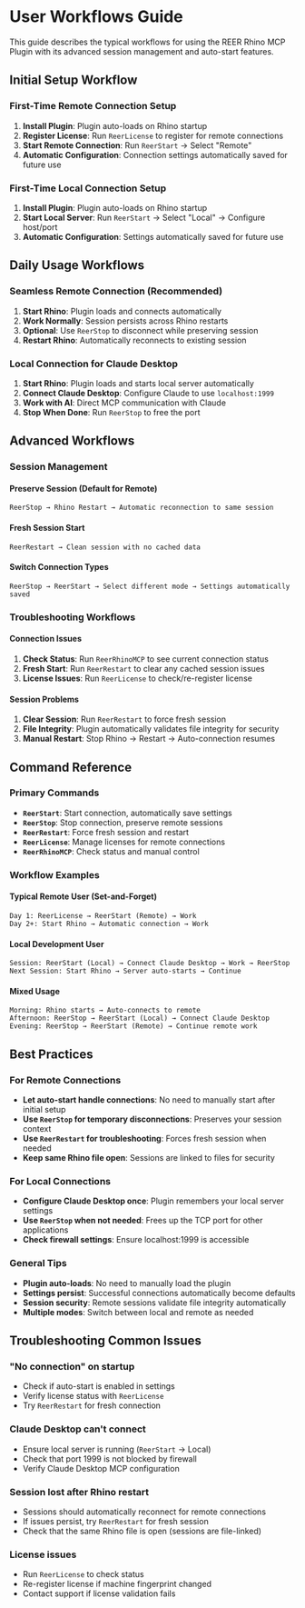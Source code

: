 # User Workflows Guide

This guide describes the typical workflows for using the REER Rhino MCP Plugin with its advanced session management and auto-start features.

## Initial Setup Workflow

### First-Time Remote Connection Setup
1. **Install Plugin**: Plugin auto-loads on Rhino startup
2. **Register License**: Run `ReerLicense` to register for remote connections
3. **Start Remote Connection**: Run `ReerStart` → Select "Remote"
4. **Automatic Configuration**: Connection settings automatically saved for future use

### First-Time Local Connection Setup
1. **Install Plugin**: Plugin auto-loads on Rhino startup
2. **Start Local Server**: Run `ReerStart` → Select "Local" → Configure host/port
3. **Automatic Configuration**: Settings automatically saved for future use

## Daily Usage Workflows

### Seamless Remote Connection (Recommended)
1. **Start Rhino**: Plugin loads and connects automatically
2. **Work Normally**: Session persists across Rhino restarts
3. **Optional**: Use `ReerStop` to disconnect while preserving session
4. **Restart Rhino**: Automatically reconnects to existing session

### Local Connection for Claude Desktop
1. **Start Rhino**: Plugin loads and starts local server automatically
2. **Connect Claude Desktop**: Configure Claude to use `localhost:1999`
3. **Work with AI**: Direct MCP communication with Claude
4. **Stop When Done**: Run `ReerStop` to free the port

## Advanced Workflows

### Session Management

#### Preserve Session (Default for Remote)
```
ReerStop → Rhino Restart → Automatic reconnection to same session
```

#### Fresh Session Start
```
ReerRestart → Clean session with no cached data
```

#### Switch Connection Types
```
ReerStop → ReerStart → Select different mode → Settings automatically saved
```

### Troubleshooting Workflows

#### Connection Issues
1. **Check Status**: Run `ReerRhinoMCP` to see current connection status
2. **Fresh Start**: Run `ReerRestart` to clear any cached session issues
3. **License Issues**: Run `ReerLicense` to check/re-register license

#### Session Problems
1. **Clear Session**: Run `ReerRestart` to force fresh session
2. **File Integrity**: Plugin automatically validates file integrity for security
3. **Manual Restart**: Stop Rhino → Restart → Auto-connection resumes

## Command Reference

### Primary Commands
- **`ReerStart`**: Start connection, automatically save settings
- **`ReerStop`**: Stop connection, preserve remote sessions
- **`ReerRestart`**: Force fresh session and restart
- **`ReerLicense`**: Manage licenses for remote connections
- **`ReerRhinoMCP`**: Check status and manual control

### Workflow Examples

#### Typical Remote User (Set-and-Forget)
```
Day 1: ReerLicense → ReerStart (Remote) → Work
Day 2+: Start Rhino → Automatic connection → Work
```

#### Local Development User
```
Session: ReerStart (Local) → Connect Claude Desktop → Work → ReerStop
Next Session: Start Rhino → Server auto-starts → Continue
```

#### Mixed Usage
```
Morning: Rhino starts → Auto-connects to remote
Afternoon: ReerStop → ReerStart (Local) → Connect Claude Desktop
Evening: ReerStop → ReerStart (Remote) → Continue remote work
```

## Best Practices

### For Remote Connections
- **Let auto-start handle connections**: No need to manually start after initial setup
- **Use `ReerStop` for temporary disconnections**: Preserves your session context
- **Use `ReerRestart` for troubleshooting**: Forces fresh session when needed
- **Keep same Rhino file open**: Sessions are linked to files for security

### For Local Connections
- **Configure Claude Desktop once**: Plugin remembers your local server settings
- **Use `ReerStop` when not needed**: Frees up the TCP port for other applications
- **Check firewall settings**: Ensure localhost:1999 is accessible

### General Tips
- **Plugin auto-loads**: No need to manually load the plugin
- **Settings persist**: Successful connections automatically become defaults
- **Session security**: Remote sessions validate file integrity automatically
- **Multiple modes**: Switch between local and remote as needed

## Troubleshooting Common Issues

### "No connection" on startup
- Check if auto-start is enabled in settings
- Verify license status with `ReerLicense`
- Try `ReerRestart` for fresh connection

### Claude Desktop can't connect
- Ensure local server is running (`ReerStart` → Local)
- Check that port 1999 is not blocked by firewall
- Verify Claude Desktop MCP configuration

### Session lost after Rhino restart
- Sessions should automatically reconnect for remote connections
- If issues persist, try `ReerRestart` for fresh session
- Check that the same Rhino file is open (sessions are file-linked)

### License issues
- Run `ReerLicense` to check status
- Re-register license if machine fingerprint changed
- Contact support if license validation fails